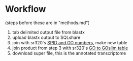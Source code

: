 # Workflow

(steps before these are in "methods.md")

1. tab delimited output file from blastx
2. upload blastx output to SQLshare
3. join with sr320's [SPID and GO numbers](https://sqlshare.escience.washington.edu/sqlshare/#s=query/sr320%40washington.edu/SPID%20and%20GO%20Numbers), make new table
4. join product from step 3 with sr320's [GO to GOslim table](https://sqlshare.escience.washington.edu/sqlshare/#s=query/sr320%40washington.edu/GO_to_GOslim)
5. download super file, this is the annotated transcriptome
